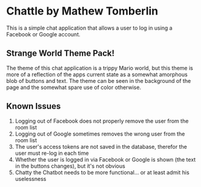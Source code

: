 # Chattle by Mathew Tomberlin

This is a simple chat application that allows a user to log in using a Facebook or Google account.

## Strange World Theme Pack!

The theme of this chat application is a trippy Mario world, but this theme is more
of a reflection of the apps current state as a somewhat amorphous blob of buttons and text.
The theme can be seen in the background of the page and the somewhat spare use of color
otherwise.

## Known Issues

1. Logging out of Facebook does not properly remove the user from the room list
2. Logging out of Google sometimes removes the wrong user from the room list
3. The user's access tokens are not saved in the database, therefor the user must re-log in each time
4. Whether the user is logged in via Facebook or Google is shown (the text in the buttons changes), but it's not obvious
5. Chatty the Chatbot needs to be more functional... or at least admit his uselessness